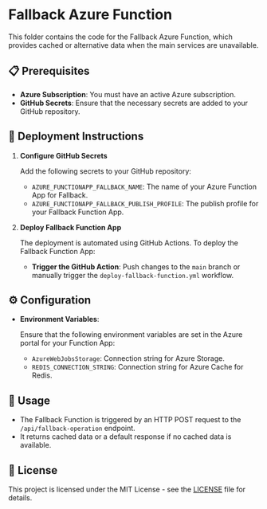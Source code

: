 # Fallback Azure Function

This folder contains the code for the Fallback Azure Function, which provides cached or alternative data when the main services are unavailable.

## 📋 Prerequisites

- **Azure Subscription**: You must have an active Azure subscription.
- **GitHub Secrets**: Ensure that the necessary secrets are added to your GitHub repository.

## 🔧 Deployment Instructions

1. **Configure GitHub Secrets**

   Add the following secrets to your GitHub repository:

   - `AZURE_FUNCTIONAPP_FALLBACK_NAME`: The name of your Azure Function App for Fallback.
   - `AZURE_FUNCTIONAPP_FALLBACK_PUBLISH_PROFILE`: The publish profile for your Fallback Function App.

2. **Deploy Fallback Function App**

   The deployment is automated using GitHub Actions. To deploy the Fallback Function App:

   - **Trigger the GitHub Action**: Push changes to the `main` branch or manually trigger the `deploy-fallback-function.yml` workflow.

## ⚙️ Configuration

- **Environment Variables**:

  Ensure that the following environment variables are set in the Azure portal for your Function App:

  - `AzureWebJobsStorage`: Connection string for Azure Storage.
  - `REDIS_CONNECTION_STRING`: Connection string for Azure Cache for Redis.

## 📘 Usage

- The Fallback Function is triggered by an HTTP POST request to the `/api/fallback-operation` endpoint.
- It returns cached data or a default response if no cached data is available.

## 📝 License

This project is licensed under the MIT License - see the [LICENSE](../LICENSE) file for details.
